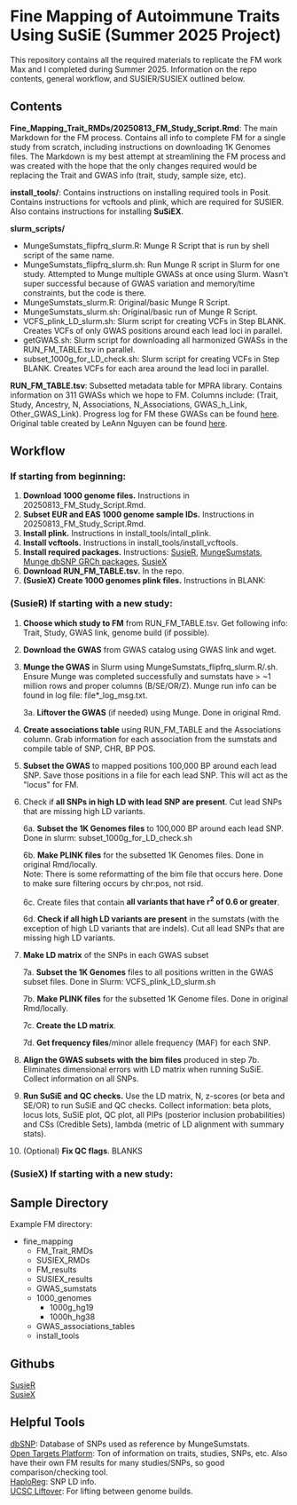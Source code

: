 # Fine Mapping of Autoimmune Traits Using SuSiE (Summer 2025 Project)
This repository contains all the required materials to replicate the FM work Max and I completed during Summer 2025. Information on the repo contents, general workflow, and SUSIER/SUSIEX outlined below. 

## Contents
**Fine_Mapping_Trait_RMDs/20250813_FM_Study_Script.Rmd**:  The main Markdown for the FM process. Contains all info to complete FM for a single study from scratch, including instructions on downloading 1K Genomes files. The Markdown is my best attempt at streamlining the FM process and was created with the hope that the only changes required would be replacing the Trait and GWAS info (trait, study, sample size, etc). 
  
**install_tools/**: Contains instructions on installing required tools in Posit. Contains instructions for vcftools and plink, which are required for SUSIER. Also contains instructions for installing **SuSiEX**.  

**slurm_scripts/**
- MungeSumstats_flipfrq_slurm.R: Munge R Script that is run by shell script of the same name.   
- MungeSumstats_flipfrq_slurm.sh: Run Munge R script in Slurm for one study. Attempted to Munge multiple GWASs at once using Slurm. Wasn't super successful because of GWAS variation and memory/time constraints, but the code is there.   
- MungeSumstats_slurm.R: Original/basic Munge R Script.  
- MungeSumstats_slurm.sh: Original/basic run of Munge R Script.   
- VCFS_plink_LD_slurm.sh: Slurm script for creating VCFs in Step BLANK. Creates VCFs of only GWAS positions around each lead loci in parallel. 
- getGWAS.sh: Slurm script for downloading all harmonized GWASs in the RUN_FM_TABLE.tsv in parallel.  
- subset_1000g_for_LD_check.sh: Slurm script for creating VCFs in Step BLANK. Creates VCFs for each area around the lead loci in parallel.   
  
**RUN_FM_TABLE.tsv**: Subsetted metadata table for MPRA library. Contains information on 311 GWASs which we hope to FM. Columns include: (Trait, Study, Ancestry, N, Associations, N_Associations, GWAS_h_Link, Other_GWAS_Link). Progress log for FM these GWASs can be found [here](https://bri.box.com/s/rt9p2f02ka2jgmayx4onhnp8vae1an4g). Original table created by LeAnn Nguyen can be found [here](https://bri.box.com/s/9tf23s7hxsaz5lzaimc6jd08o81g64xt). 

## Workflow
### If starting from beginning:
1. **Download 1000 genome files.** Instructions in 20250813_FM_Study_Script.Rmd.
2. **Subset EUR and EAS 1000 genome sample IDs.** Instructions in 20250813_FM_Study_Script.Rmd.
3. **Install plink.** Instructions in install_tools/intall_plink.
4. **Install vcftools.** Instructions in install_tools/install_vcftools.
5. **Install required packages.** Instructions: [SusieR](https://github.com/stephenslab/susieR), [MungeSumstats](https://www.bioconductor.org/packages/release/bioc/html/MungeSumstats.html), [Munge dbSNP GRCh packages](https://www.bioconductor.org/packages/devel/bioc/vignettes/MungeSumstats/inst/doc/MungeSumstats.html), [SusieX](https://github.com/getian107/SuSiEx)
6. **Download RUN_FM_TABLE.tsv.** In the repo.
7. **(SusieX) Create 1000 genomes plink files.** Instructions in BLANK:

### (SusieR) If starting with a new study: 
1. **Choose which study to FM** from RUN_FM_TABLE.tsv. Get following info: Trait, Study, GWAS link, genome build (if possible).
   
2. **Download the GWAS** from GWAS catalog using GWAS link and wget.
   
3. **Munge the GWAS** in Slurm using MungeSumstats_flipfrq_slurm.R/.sh. Ensure Munge was completed successfully and sumstats have > ~1 million rows and proper columns (B/SE/OR/Z). Munge run info can be found in log file: file*_log_msg.txt.

     3a. **Liftover the GWAS** (if needed) using Munge. Done in original Rmd.
  
4. **Create associations table** using RUN_FM_TABLE and the Associations column. Grab information for each association from the sumstats and compile table of SNP, CHR, BP POS.
   
5. **Subset the GWAS** to mapped positions 100,000 BP around each lead SNP. Save those positions in a file for each lead SNP. This will act as the "locus" for FM.
    
6. Check if **all SNPs in high LD with lead SNP are present**. Cut lead SNPs that are missing high LD variants.
    
     6a. **Subset the 1K Genomes files** to 100,000 BP around each lead SNP. Done in slurm: subset_1000g_for_LD_check.sh
  
     6b. **Make PLINK files** for the subsetted 1K Genomes files. Done in original Rmd/locally.  
       Note: There is some reformatting of the bim file that occurs here. Done to make sure filtering occurs by chr:pos, not rsid.  
       
     6c. Create files that contain **all variants that have r<sup>2</sup> of 0.6 or greater**. 
   
     6d. **Check if all high LD variants are present** in the sumstats (with the exception of high LD variants that are indels). Cut all lead SNPs that are missing high LD variants.
  
7. **Make LD matrix** of the SNPs in each GWAS subset
   
     7a. **Subset the 1K Genomes** files to all positions written in the GWAS subset files. Done in Slurm: VCFS_plink_LD_slurm.sh
    
     7b. **Make PLINK files** for the subsetted 1K Genome files. Done in original Rmd/locally.   
   
     7c. **Create the LD matrix**.
   
     7d. **Get frequency files**/minor allele frequency (MAF) for each SNP.
  
8. **Align the GWAS subsets with the bim files** produced in step 7b. Eliminates dimensional errors with LD matrix when running SuSiE. Collect information on all SNPs.
9. **Run SuSiE and QC checks.** Use the LD matrix, N, z-scores (or beta and SE/OR) to run SuSiE and QC checks. Collect information: beta plots, locus lots, SuSiE plot, QC plot, all PIPs (posterior inclusion probabilities) and CSs (Credible Sets), lambda (metric of LD alignment with summary stats).
10. (Optional) **Fix QC flags**. BLANKS


### (SusieX) If starting with a new study: 


## Sample Directory
Example FM directory:
- fine_mapping
    - FM_Trait_RMDs
    - SUSIEX_RMDs
    - FM_results
    - SUSIEX_results
    - GWAS_sumstats
    - 1000_genomes
        - 1000g_hg19
        - 1000h_hg38
    - GWAS_associations_tables
    - install_tools

## Githubs
[SusieR](https://stephenslab.github.io/susieR/)  
[SusieX](https://github.com/getian107/SuSiEx)

## Helpful Tools
[dbSNP](https://www.ncbi.nlm.nih.gov/): Database of SNPs used as reference by MungeSumstats.  
[Open Targets Platform](https://platform.opentargets.org/): Ton of information on traits, studies, SNPs, etc. Also have their own FM results for many studies/SNPs, so good comparison/checking tool.  
[HaploReg](https://pubs.broadinstitute.org/mammals/haploreg/haploreg.php): SNP LD info.  
[UCSC Liftover](https://genome.ucsc.edu/cgi-bin/hgLiftOver?token=0.zrAmUDayAsc1DcvcmQlXuKGIxV5A5CYFuLMq2JX9ECYKfw5-nCBr8rwwbFbNZ-m6Tp8srjtl6zir6HaXd3hM-X3HgVc_4ZCHNRfarKfJw40u-ayplIUPDgjPxAOjUnbfKpVMBgNUi9hqqWu0ORg9nf8oP5fXYUuScESJub85Pygt573teGAWJ966psuuOYkajkP7oDSIM6o_GW3rssvLiQyLifSJRslKVAi6Xx5dtCctiMspYpCG-_k5nghWv70EnkUlrxPdIZH7y94yJeRZocczJBpyoacExNRdDmQAeDWWjVmT_EcISic_rtlfvYerKlHScIklFD1ZfEj-EKwJ4dVIhDdVsTAKUkNIizYq2i-TIWSZC6WKxVuqCO3UnTLT53StGplhjygg_LIbFj0-3fKIO4IYxf28vpiJDirWEHCepq44T2Qo6RXmwQqgmtpgdIVxitEk92hUEdS9DV4id-Rzf6J7gpkGzVp4vMIJujyoYBqyeONhrCIKwHSbb5h0HCnESfCksqeZFak_-t00K35DZTuCoKQYpUjpZ1fnLeVqYor7F5kxDR8yn9uveBrT8hLqk1ED2MIHzybcFssfrhAtonuKrJBabQ6CLVPFkBGPLyM5BFdQaCQZNw73O50ufcmgIhDYdL6oljRFLhrsdY18tfoBc4Dgyh4U8ddMruP0BX01ykq2eroyc2noTHnk9zEt_2JNs8IQT7c5lfz6iGuB8ehuHJwQASKhWjDeNZJrExsPgwnJhu8A6YI11UDBcDQRVt1GP96ReRNiWUKRX9XUMfpRgOBOQeAb5cbjOp1EOljShoYq4wnQ1rw9TRDBtJLDVUndQC_3hGtFBUhUSHnDnCJp-QYlJFrQAoEzhjoftoxVpG0PIY3h5rXVwevqRDBMJo-NQucmgnf8wFGipuoBuwfY-aRUuIDf7xR4F0E.hJGbjUncBY3irS5s3_iBEw.ca2174b980accb6b78e6f0bbac715f0cf7c9eebb8a56b334cf1fa94358f806f5): For lifting between genome builds.  
